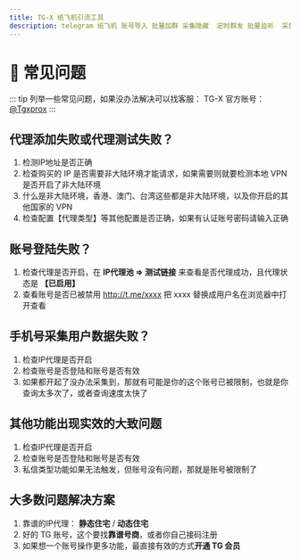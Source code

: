 ```yaml
---
title: TG-X 纸飞机引流工具
description: telegram 纸飞机 账号导入 批量加群 采集隐藏  定时群发 批量监听  采集可见 批量私信 批量转发 群发 飞机群发 飞机引流
---
```


# 🔎 常见问题

::: tip
列举一些常见问题，如果没办法解决可以找客服：  TG-X 官方账号：<a href="https://t.me/Tgxprox" target="_blank" rel="noopener noreferrer">@Tgxprox</a>
:::

## 代理添加失败或代理测试失败？

1. 检测IP地址是否正确
2. 检查购买的 IP 是否需要非大陆环境才能请求，如果需要则就要检测本地 VPN 是否开启了非大陆环境
3. 什么是非大陆环境，香港、澳门、台湾这些都是非大陆环境，以及你开启的其他国家的 VPN
4. 检查配置【代理类型】等其他配置是否正确，如果有认证账号密码请输入正确

## 账号登陆失败？

1. 检查代理是否开启，在 **IP代理池 => 测试链接** 来查看是否代理成功，且代理状态是 **【已启用】**
2. 查看账号是否已被禁用 http://t.me/xxxx 把 xxxx 替换成用户名在浏览器中打开查看

## 手机号采集用户数据失败？

1. 检查IP代理是否开启
2. 检查账号是否登陆和账号是否有效
3. 如果都开起了没办法采集到，那就有可能是你的这个账号已被限制，也就是你查询太多次了，或者查询速度太快了

## 其他功能出现实效的大致问题

1. 检查IP代理是否开启
2. 检查账号是否登陆和账号是否有效
3. 私信类型功能如果无法触发，但账号没有问题，那就是账号被限制了

## 大多数问题解决方案

1. 靠谱的IP代理： **静态住宅** / **动态住宅**
2. 好的 TG 账号，这个要找**靠谱号商**，或者你自己接码注册
3. 如果想一个账号操作更多功能，最直接有效的方式**开通 TG 会员**